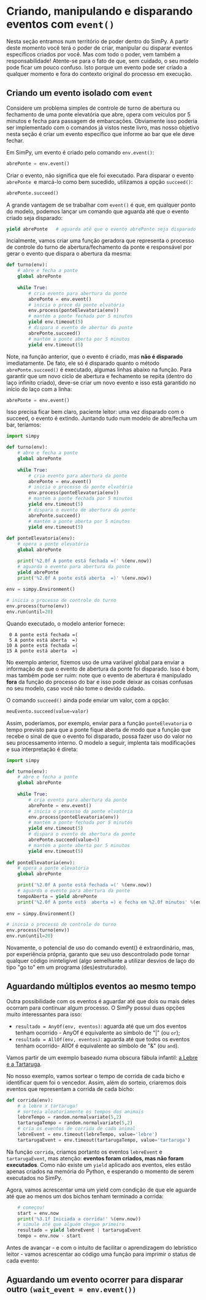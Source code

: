 # Criando, manipulando e disparando eventos com `event()`
Nesta seção entramos num território de poder dentro do SimPy. A partir deste momento você terá o poder de criar, manipular ou disparar eventos específicos criados por você. 
Mas com todo o poder, vem também a responsabilidade!
Atente-se para o fato de que, sem cuidado, o seu modelo pode ficar um pouco confuso. Isto porque um evento pode ser criado a qualquer momento e fora do contexto original do processo em execução.

## Criando um evento isolado com `event`
Considere um problema simples de controle de turno de abertura ou fechamento de uma ponte elevatória que abre, opera com veículos por 5 minutos e fecha para passagem de embarcações. Obviamente isso poderia ser implementado com o comandos já vistos neste livro, mas nosso objetivo nesta seção é criar um evento específico que informe ao bar que ele deve fechar.

Em SimPy, um evento é criado pelo comando `env.event()`:
```python
abrePonte = env.event()
```
Criar o evento, não significa que ele foi executado. Para disparar o evento `abrePonte `e marcá-lo como bem sucedido, utilizamos a opção `succeed()`:
```python
abrePonte.succeed()
```
A grande vantagem de se trabalhar com `event()` é que, em qualquer ponto do modelo, podemos lançar um comando que aguarda até que o evento criado seja disparado:
```python
yield abrePonte   # aguarda até que o evento abrePonte seja disparado
```
Incialmente, vamos criar uma função geradora que representa o processo de controle do turno de abertura/fechamento da ponte e responsável por gerar o evento que dispara o abertura da mesma:
```python
def turno(env):
    # abre e fecha a ponte
    global abrePonte
    
    while True:
        # cria evento para abertura da ponte
        abrePonte = env.event()
        # inicia o proce da ponte elvatória
        env.process(ponteElevatoria(env))
        # mantém a ponte fechada por 5 minutos
        yield env.timeout(5)
        # dispara o evento de abertur da ponte
        abrePonte.succeed()
        # mantém a ponte aberta por 5 minutos
        yield env.timeout(5)
```
Note, na função anterior, que o evento é criado, mas **não é disparado** imediatamente. De fato, ele só é disparado quanto o método `abrePonte.succeed()` é executado, algumas linhas abaixo na função. 
Para garantir que um novo ciclo de abertura e fechamento se repita (dentro do laço infinito criado), deve-se criar um novo evento e isso está garantido no início do laço com a linha:
```python
abrePonte = env.event()
```
Isso precisa ficar bem claro, paciente leitor: uma vez disparado com o succeed, o evento é extindo.
Juntando tudo num modelo de abre/fecha um bar, teríamos:
```python
import simpy

def turno(env):
    # abre e fecha a ponte
    global abrePonte
    
    while True:
        # cria evento para abertura da ponte
        abrePonte = env.event()
        # inicia o processo da ponte elvatória
        env.process(ponteElevatoria(env))
        # mantém a ponte fechada por 5 minutos
        yield env.timeout(5)
        # dispara o evento de abertura da ponte
        abrePonte.succeed()
        # mantém a ponte aberta por 5 minutos
        yield env.timeout(5)
    
def ponteElevatoria(env):
    # opera a ponte elevatória
    global abrePonte

    print('%2.0f A ponte está fechada =(' %(env.now))
    # aguarda o evento para abertura da ponte
    yield abrePonte
    print('%2.0f A ponte está aberta  =)' %(env.now))
    
env = simpy.Environment()

# inicia o processo de controle do turno
env.process(turno(env))
env.run(until=20)
```
Quando executado, o modelo anterior fornece:
```
 0 A ponte está fechada =(
 5 A ponte está aberta  =)
10 A ponte está fechada =(
15 A ponte está aberta  =)

```
No exemplo anterior, fizemos uso de uma variável global para enviar a informação de que o evento de abertura da ponte foi disparado. Isso é bom, mas também pode ser ruim: note que o evento de abertura é manipulado **fora** da função do processo do bar e isso pode deixar as coisas confusas no seu modelo, caso você não tome o devido cuidado.

O comando `succeed()` ainda pode enviar um valor, com a opção:
```python
meuEvento.succeed(value=valor)
```
Assim, poderíamos, por exemplo, enviar para a função `ponteElevatoria` o tempo previsto para que a ponte fique aberta de modo que a função que recebe o sinal de que o evento foi disparado, possa fazer uso do valor no seu processamento interno. O modelo a seguir, implenta tais modificações e sua interpretação é direta:
```python
import simpy

def turno(env):
    # abre e fecha a ponte
    global abrePonte
    
    while True:
        # cria evento para abertura da ponte
        abrePonte = env.event()
        # inicia o processo da ponte elvatória
        env.process(ponteElevatoria(env))
        # mantém a ponte fechada por 5 minutos
        yield env.timeout(5)
        # dispara o evento de abertura da ponte
        abrePonte.succeed(value=5)
        # mantém a ponte aberta por 5 minutos
        yield env.timeout(5)
    
def ponteElevatoria(env):
    # opera a ponte elevatória
    global abrePonte

    print('%2.0f A ponte está fechada =(' %(env.now))
    # aguarda o evento para abertura da ponte
    tempoAberta = yield abrePonte
    print('%2.0f A ponte está  aberta =) e fecha em %2.0f minutos' %(env.now, tempoAberta))
    
env = simpy.Environment()

# inicia o processo de controle do turno
env.process(turno(env))
env.run(until=20)
```
Novamente, o potencial de uso do comando event() é extraordinário, mas, por experiência própria, garanto que seu uso descontrolado pode tornar qualquer código ininteligível (algo semelhante a utilizar desvios de laço do tipo "go to" em um programa (des)estruturado).
 
## Aguardando múltiplos eventos ao mesmo tempo
Outra possibilidade com os eventos é aguardar até que dois ou mais deles ocorram para continuar algum processo. O SimPy possui duas opções muito interessantes para isso:

* `resultado = AnyOf(env, eventos)`: aguarda até que um dos eventos tenham ocorrido - AnyOf é equivalente ao símbolo de "|" (ou `or`);
* `resultado = AllOf(env, eventos)`: aguarda até que todos os eventos tenham ocorrido- AllOf é equivalente ao símbolo de "&" (ou `and`).

Vamos partir de um exemplo baseado numa obscura fábula infantil: [a Lebre e a Tartaruga](https://en.wikipedia.org/wiki/The_Tortoise_and_the_Hare). 

No nosso exemplo, vamos sortear o tempo de corrida de cada bicho e identificar quem foi o vencedor. Assim, além do sorteio, criaremos dois eventos que representam a corrida de cada bicho:
```python
def corrida(env):
    # a lebre x tartaruga!
    # sorteia aleatoriamente os tempos dos animais
    lebreTempo = random.normalvariate(5,2)
    tartarugaTempo = random.normalvariate(5,2)
    # cria os eventos de corrida de cada animal
    lebreEvent = env.timeout(lebreTempo, value='lebre')
    tartarugaEvent = env.timeout(tartarugaTempo, value='tartaruga')
```
Na função `corrida`, criamos portanto os eventos `lebreEvent` e `tartarugaEvent`, mas atenção: **eventos foram criados, mas não foram executados**. Como não existe um `yield` aplicado aos eventos, eles estão apenas criados na memória do Python, e esperando o momento de serem executados no SimPy.

Agora, vamos acrescentar uma um yield com condição de que ele aguarde até que ao menos um dos bichos tenham terminado a corrida:
```python        
    # começou!
    start = env.now
    print('%3.1f Iniciada a corrida!' %(env.now))
    # simule até que alguém chegue primeiro
    resultado = yield lebreEvent | tartarugaEvent
    tempo = env.now - start
```

Antes de avançar - e com o intuito de facilitar o aprendizagem do lebrístico leitor - vamos acrescentar ao código uma função para imprimir o status de cada evento:

## Aguardando um evento ocorrer para disparar outro  `(wait_event = env.event())`

